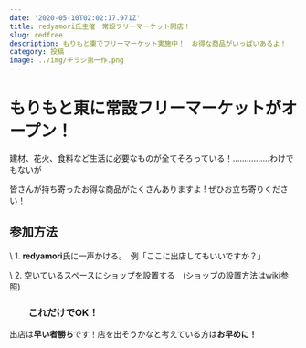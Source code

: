```yaml
---
date: '2020-05-10T02:02:17.971Z'
title: redyamori氏主催　常設フリーマーケット開店！
slug: redfree
description: もりもと東でフリーマーケット実施中！　お得な商品がいっぱいあるよ！　
category: 投稿
image: ../img/チラシ第一作.png
---
```

# もりもと東に常設フリーマーケットがオープン！

建材、花火、食料など生活に必要なものが全てそろっている！................わけでもないが

皆さんが持ち寄ったお得な商品がたくさんありますよ ! ぜひお立ち寄りください！

## 参加方法

\    1. **redyamori**氏に一声かける。　例「ここに出店してもいいですか？」

\    2.  空いているスペースにショップを設置する　(ショップの設置方法はwiki参照)

### 　　これだけでOK！

出店は**早い者勝ち**です！店を出そうかなと考えている方は**お早めに！**
